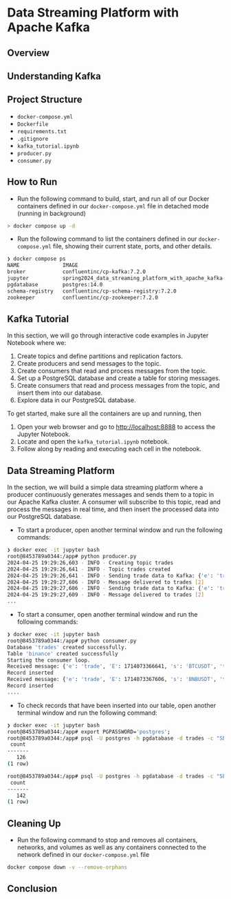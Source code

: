 # Data Streaming Platform with Apache Kafka

## Overview

## Understanding Kafka

## Project Structure
- `docker-compose.yml`
- `Dockerfile`
- `requirements.txt`
- `.gitignore`
- `kafka_tutorial.ipynb`
- `producer.py`
- `consumer.py`

## How to Run
- Run the following command to build, start, and run all of our Docker containers defined in our `docker-compose.yml` file in detached mode (running in background)
```sh
> docker compose up -d
 ```
-  Run the following command to list the containers defined in our `docker-compose.yml` file, showing their current state, ports, and other details.
```sh
❯ docker compose ps
NAME              IMAGE                                                          COMMAND                  SERVICE           CREATED         STATUS         PORTS
broker            confluentinc/cp-kafka:7.2.0                                    "/etc/confluent/dock…"   broker            3 minutes ago   Up 7 seconds   0.0.0.0:9092->9092/tcp
jupyter           spring2024_data_streaming_platform_with_apache_kafka-jupyter   "jupyter notebook --…"   jupyter           3 minutes ago   Up 7 seconds   0.0.0.0:8888->8888/tcp
pgdatabase        postgres:14.0                                                  "docker-entrypoint.s…"   pgdatabase        3 minutes ago   Up 7 seconds   0.0.0.0:5432->5432/tcp
schema-registry   confluentinc/cp-schema-registry:7.2.0                          "/etc/confluent/dock…"   schema-registry   3 minutes ago   Up 7 seconds   0.0.0.0:8081->8081/tcp
zookeeper         confluentinc/cp-zookeeper:7.2.0                                "/etc/confluent/dock…"   zookeeper         3 minutes ago   Up 7 seconds   2888/tcp, 0.0.0.0:2181->2181/tcp, 3888/tcp
```

## Kafka Tutorial

In this section, we will go through interactive code examples in Jupyter Notebook where we:
1. Create topics and define partitions and replication factors.
2. Create producers and send messages to the topic.
3. Create consumers that read and process messages from the topic.
4. Set up a PostgreSQL database and create a table for storing messages.
5. Create consumers that read and process messages from the topic, and insert them into our database.
6. Explore data in our PostgreSQL database.

To get started, make sure all the containers are up and running, then
1. Open your web browser and go to [http://localhost:8888](http://localhost:8888) to access the Jupyter Notebook.
2. Locate and open the `kafka_tutorial.ipynb` notebook.
3. Follow along by reading and executing each cell in the notebook.

## Data Streaming Platform

In the section, we will build a simple data streaming platform where a producer continuously generates messages and sends them to a topic in our Apache Kafka cluster. A consumer will subscribe to this topic, read and process the messages in real time, and then insert the processed data into our PostgreSQL database.

- To start a producer, open another terminal window and run the following commands:
```sh
❯ docker exec -it jupyter bash
root@8453789a0344:/app# python producer.py
2024-04-25 19:29:26,603 - INFO - Creating topic trades
2024-04-25 19:29:26,641 - INFO - Topic trades created
2024-04-25 19:29:26,641 - INFO - Sending trade data to Kafka: {'e': 'trade', 'E': 1714073366641, 's': 'BTCUSDT', 't': 19863, 'p': '0.008072', 'q': '5362', 'b': 66, 'a': 604, 'T': 1714073366641, 'm': True, 'M': True}
2024-04-25 19:29:27,606 - INFO - Message delivered to trades [2]
2024-04-25 19:29:27,606 - INFO - Sending trade data to Kafka: {'e': 'trade', 'E': 1714073367606, 's': 'BNBUSDT', 't': 47487, 'p': '0.005291', 'q': '3767', 'b': 69, 'a': 979, 'T': 1714073367606, 'm': True, 'M': True}
2024-04-25 19:29:27,609 - INFO - Message delivered to trades [2]
...
```

-  To start a consumer, open another terminal window and run the following commands:
```sh
❯ docker exec -it jupyter bash
root@8453789a0344:/app# python consumer.py
Database 'trades' created successfully.
Table 'binance' created successfully
Starting the consumer loop.
Received message: {'e': 'trade', 'E': 1714073366641, 's': 'BTCUSDT', 't': 19863, 'p': '0.008072', 'q': '5362', 'b': 66, 'a': 604, 'T': 1714073366641, 'm': True, 'M': True} from partition 2
Record inserted
Received message: {'e': 'trade', 'E': 1714073367606, 's': 'BNBUSDT', 't': 47487, 'p': '0.005291', 'q': '3767', 'b': 69, 'a': 979, 'T': 1714073367606, 'm': True, 'M': True} from partition 2
Record inserted
....
```

- To check records that have been inserted into our table, open another terminal window and run the following command:
```sh
❯ docker exec -it jupyter bash
root@8453789a0344:/app# export PGPASSWORD='postgres';
root@8453789a0344:/app# psql -U postgres -h pgdatabase -d trades -c "SELECT COUNT(1) FROM binance;"
 count
-------
   126
(1 row)

root@8453789a0344:/app# psql -U postgres -h pgdatabase -d trades -c "SELECT COUNT(1) FROM binance;"
 count
-------
   142
(1 row)
```

## Cleaning Up
- Run the following command to stop and removes all containers, networks, and volumes as well as any containers connected to the network defined in our `docker-compose.yml` file
```sh
docker compose down -v --remove-orphans
```

## Conclusion